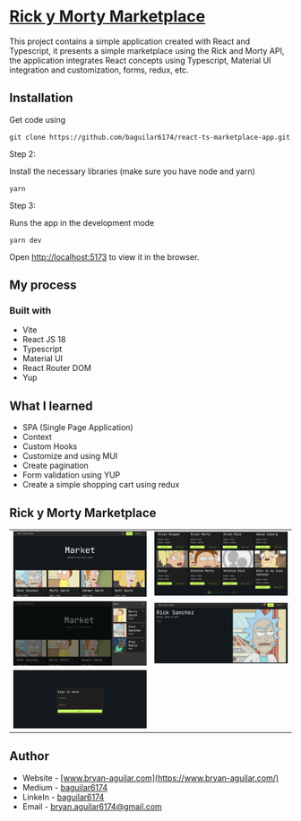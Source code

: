 # [Rick y Morty Marketplace](https://rickandmorty-marketplace.vercel.app)

This project contains a simple application created with React and Typescript, it presents a simple marketplace using the Rick and Morty API, the application integrates React concepts using Typescript, Material UI integration and customization, forms, redux, etc.

## Installation

Get code using

```
git clone https://github.com/baguilar6174/react-ts-marketplace-app.git
```

Step 2:

Install the necessary libraries (make sure you have node and yarn)

```
yarn
```

Step 3:

Runs the app in the development mode

```
yarn dev
```

Open [http://localhost:5173](http://localhost:5173) to view it in the browser.

## My process

### Built with

- Vite
- React JS 18
- Typescript
- Material UI
- React Router DOM
- Yup

## What I learned

- SPA (Single Page Application)
- Context
- Custom Hooks
- Customize and using MUI
- Create pagination
- Form validation using YUP
- Create a simple shopping cart using redux

## Rick y Morty Marketplace

<table>
  <tr>
    <td align="center" valign="center"><img src="./media/1.png" width="100%"></td>
    <td align="center" valign="center"><img src="./media/2.png" width="100%"></td>
  </tr>
  <tr>
    <td align="center" valign="center"><img src="./media/3.png" width="100%"></td>
    <td align="center" valign="center"><img src="./media/4.png" width="100%"></td>
  </tr>
  <tr>
    <td align="center" valign="center"><img src="./media/5.png" width="100%"></td>
  </tr>
 </table>

## Author

- Website - [www.bryan-aguilar.com](https://www.bryan-aguilar.com/)
- Medium - [baguilar6174](https://baguilar6174.medium.com/)
- LinkeIn - [baguilar6174](https://www.linkedin.com/in/baguilar6174)
- Email - [bryan.aguilar6174@gmail.com](mailto:bryan.aguilar6174@gmail.com)
